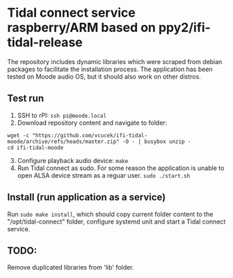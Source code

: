 # Tidal connect service raspberry/ARM based on ppy2/ifi-tidal-release

The repository includes dynamic libraries which were scraped from debian packages to facilitate the installation process.
The application has been tested on Moode audio OS, but it should also work on other distros.

## Test run
1. SSH to rPI:
``` ssh pi@moode.local ```
2. Download repository content and navigate to folder:
```
wget -c "https://github.com/vcucek/ifi-tidal-moode/archive/refs/heads/master.zip" -O - | busybox unzip -
cd ifi-tidal-moode
```
3. Configure playback audio device:
``` make ```
4. Run Tidal connect as sudo. For some reason the application is unable to open ALSA device stream as a reguar user.
```sudo ./start.sh ```

## Install (run application as a service)
Run ```sudo make install```, which should copy current folder content to the "/opt/tidal-connect" folder, configure systemd unit and start a Tidal connect service.

## TODO:
Remove duplicated libraries from 'lib' folder.
